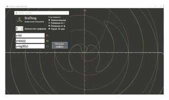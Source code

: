 ![GraThing screenshot](https://github.com/TaniachiFractal/GraThing_MaslovaTD_courseProject2024/blob/master/graThing_screenshot.png)
